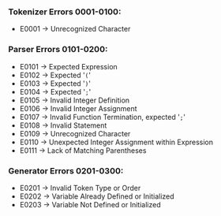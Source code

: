 ### Tokenizer Errors 0001-0100:
- E0001 &rarr; Unrecognized Character 

### Parser Errors 0101-0200:
- E0101 &rarr; Expected Expression
- E0102 &rarr; Expected '`(`'
- E0103 &rarr; Expected '`)`'
- E0104 &rarr; Expected '`;`'
- E0105 &rarr; Invalid Integer Definition 
- E0106 &rarr; Invalid Integer Assignment
- E0107 &rarr; Invalid Function Termination, expected '`;`'
- E0108 &rarr; Invalid Statement
- E0109 &rarr; Unrecognized Character
- E0110 &rarr; Unexpected Integer Assignment within Expression
- E0111 &rarr; Lack of Matching Parentheses 

### Generator Errors 0201-0300:
- E0201 &rarr; Invalid Token Type or Order
- E0202 &rarr; Variable Already Defined or Initialized
- E0203 &rarr; Variable Not Defined or Initialized
